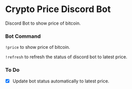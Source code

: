 # Crypto Price Discord Bot
Discord Bot to show price of bitcoin.

### Bot Command
`!price` to show price of bitcoin.

`!refresh` to refresh the status of discord bot to latest price.

### To Do
- [x] Update bot status automatically to latest price.
